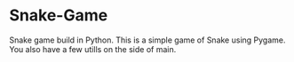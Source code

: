 # Snake-Game
Snake game build in Python.
This is a simple game of Snake using Pygame.
You also have a few utills on the side of main.

